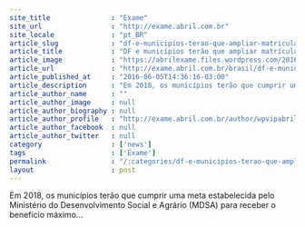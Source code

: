 ```yaml
---
site_title               : "Exame"
site_url                 : "http://exame.abril.com.br"
site_locale              : "pt_BR"
article_slug             : "df-e-municipios-terao-que-ampliar-matriculas-em-creches"
article_title            : "DF e municípios terão que ampliar matrículas em creches"
article_image            : "https://abrilexame.files.wordpress.com/2016/09/size_960_16_9_o_boticario23.jpg?quality=70&strip=all&w=960"
article_url              : "http://exame.abril.com.br/brasil/df-e-municipios-terao-que-ampliar-matriculas-em-creches/"
article_published_at     : "2016-06-05T14:36:16-03:00"
article_description      : "Em 2018, os municípios terão que cumprir uma meta estabelecida pelo Ministério do Desenvolvimento Social e Agrário (MDSA) para receber o benefício máximo..."
article_author_name      : ""
article_author_image     : null
article_author_biography : null
article_author_profile   : "http://exame.abril.com.br/author/wpvipabril/"
article_author_facebook  : null
article_author_twitter   : null
category                 : ['news']
tags                     : ['Exame']
permalink                : "/:categories/df-e-municipios-terao-que-ampliar-matriculas-em-creches/"
layout                   : post
---
```


Em 2018, os municípios terão que cumprir uma meta estabelecida pelo Ministério do Desenvolvimento Social e Agrário (MDSA) para receber o benefício máximo...

